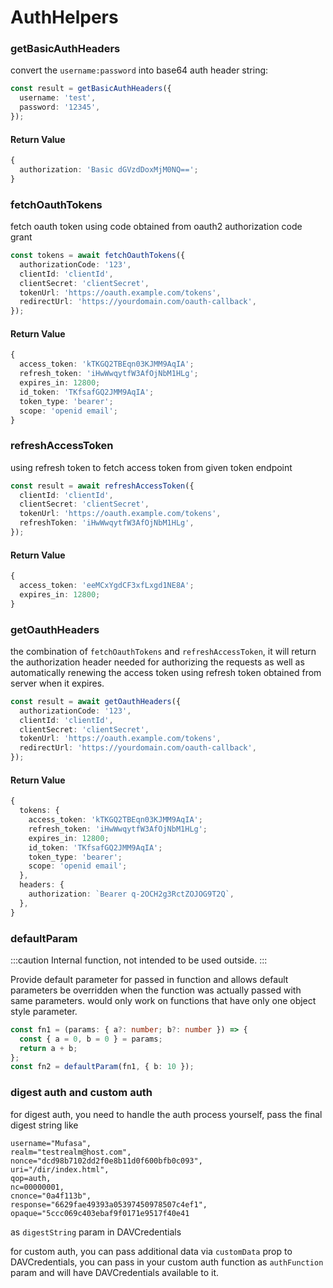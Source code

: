 # AuthHelpers

### getBasicAuthHeaders

convert the `username:password` into base64 auth header string:

```ts
const result = getBasicAuthHeaders({
  username: 'test',
  password: '12345',
});
```

#### Return Value

```ts
{
  authorization: 'Basic dGVzdDoxMjM0NQ==';
}
```

### fetchOauthTokens

fetch oauth token using code obtained from oauth2 authorization code grant

```ts
const tokens = await fetchOauthTokens({
  authorizationCode: '123',
  clientId: 'clientId',
  clientSecret: 'clientSecret',
  tokenUrl: 'https://oauth.example.com/tokens',
  redirectUrl: 'https://yourdomain.com/oauth-callback',
});
```

#### Return Value

```ts
{
  access_token: 'kTKGQ2TBEqn03KJMM9AqIA';
  refresh_token: 'iHwWwqytfW3AfOjNbM1HLg';
  expires_in: 12800;
  id_token: 'TKfsafGQ2JMM9AqIA';
  token_type: 'bearer';
  scope: 'openid email';
}
```

### refreshAccessToken

using refresh token to fetch access token from given token endpoint

```ts
const result = await refreshAccessToken({
  clientId: 'clientId',
  clientSecret: 'clientSecret',
  tokenUrl: 'https://oauth.example.com/tokens',
  refreshToken: 'iHwWwqytfW3AfOjNbM1HLg',
});
```

#### Return Value

```ts
{
  access_token: 'eeMCxYgdCF3xfLxgd1NE8A';
  expires_in: 12800;
}
```

### getOauthHeaders

the combination of `fetchOauthTokens` and `refreshAccessToken`, it will return the authorization header needed for authorizing the requests as well as automatically renewing the access token using refresh token obtained from server when it expires.

```ts
const result = await getOauthHeaders({
  authorizationCode: '123',
  clientId: 'clientId',
  clientSecret: 'clientSecret',
  tokenUrl: 'https://oauth.example.com/tokens',
  redirectUrl: 'https://yourdomain.com/oauth-callback',
});
```

#### Return Value

```ts
{
  tokens: {
    access_token: 'kTKGQ2TBEqn03KJMM9AqIA';
    refresh_token: 'iHwWwqytfW3AfOjNbM1HLg';
    expires_in: 12800;
    id_token: 'TKfsafGQ2JMM9AqIA';
    token_type: 'bearer';
    scope: 'openid email';
  },
  headers: {
    authorization: `Bearer q-2OCH2g3RctZOJOG9T2Q`,
  },
}
```

### defaultParam

:::caution
Internal function, not intended to be used outside.
:::

Provide default parameter for passed in function and allows default parameters be overridden when the function was actually passed with same parameters.
would only work on functions that have only one object style parameter.

```ts
const fn1 = (params: { a?: number; b?: number }) => {
  const { a = 0, b = 0 } = params;
  return a + b;
};
const fn2 = defaultParam(fn1, { b: 10 });
```

### digest auth and custom auth

for digest auth, you need to handle the auth process yourself, pass the final digest string like

```
username="Mufasa",
realm="testrealm@host.com",
nonce="dcd98b7102dd2f0e8b11d0f600bfb0c093",
uri="/dir/index.html",
qop=auth,
nc=00000001,
cnonce="0a4f113b",
response="6629fae49393a05397450978507c4ef1",
opaque="5ccc069c403ebaf9f0171e9517f40e41
```

as `digestString` param in DAVCredentials

for custom auth, you can pass additional data via `customData` prop to DAVCredentials,
you can pass in your custom auth function as `authFunction` param and will have DAVCredentials available to it.

